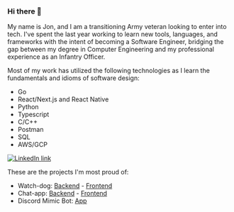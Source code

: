### Hi there 👋

My name is Jon, and I am a transitioning Army veteran looking to enter into tech. I've spent the last year working to learn new tools, languages, and frameworks with the intent of becoming a Software Engineer, bridging the gap between my degree in Computer Engineering and my professional experience as an Infantry Officer.

Most of my work has utilized the following technologies as I learn the fundamentals and idioms of software design:
- Go
- React/Next.js and React Native
- Python
- Typescript
- C/C++
- Postman
- SQL
- AWS/GCP


[![LinkedIn link](https://img.shields.io/badge/LinkedIn-0077B5?style=for-the-badge&logo=linkedin&logoColor=white)](https://www.linkedin.com/in/jonreesman)


These are the projects I'm most proud of:
- Watch-dog: [Backend](https://github.com/jonreesman/watch-dog-kafka) - [Frontend](https://github.com/jonreesman/watch-dog-next)
- Chat-app: [Backend](https://github.com/jonreesman/chat) - [Frontend](https://github.com/jonreesman/chat-next)
- Discord Mimic Bot: [App](https://github.com/jonreesman/mimic)


